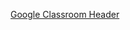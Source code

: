 [Google Classroom Header](https://github.com/Luaoliver/MarsRover/assets/77366806/af462f44-6784-4e4e-bea8-82676931cbe0)
